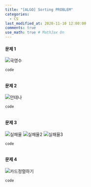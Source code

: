 ```yaml
---
title: "[ALGO] Sorting PROBLEM"
categories: 
  - CS
last_modified_at: 2020-11-10 12:00:00
comments: true
use_math: true # MathJax On
---
```


#### 문제 1
![국영수](https://user-images.githubusercontent.com/62474292/101992899-b4a27100-3cf9-11eb-8ef6-bdd53f433e3c.JPG)

`code`
```py

```

#### 문제 2
![안테나](https://user-images.githubusercontent.com/62474292/101992900-b53b0780-3cf9-11eb-8362-04a1c1c9f15d.JPG)

`code`
```py

```

#### 문제 3
![실패율](https://user-images.githubusercontent.com/62474292/101992898-b409da80-3cf9-11eb-8bff-0faea5e5f1e6.JPG)
![실패율2](https://user-images.githubusercontent.com/62474292/101992897-b409da80-3cf9-11eb-8459-874b37874cfa.JPG)
![실패율3](https://user-images.githubusercontent.com/62474292/101992896-b3714400-3cf9-11eb-9356-9270d8cdab38.JPG)

`code`
```py

```

#### 문제 4
![카드정렬하기](https://user-images.githubusercontent.com/62474292/101992894-b2401700-3cf9-11eb-998c-0dfbc864ee33.JPG)

`code`
```py

```
